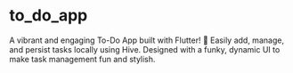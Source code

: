 # to_do_app
A vibrant and engaging To-Do App built with Flutter! 🚀 Easily add, manage, and persist tasks locally using Hive. Designed with a funky, dynamic UI to make task management fun and stylish.
